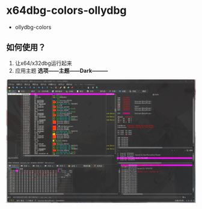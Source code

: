 # x64dbg-colors-ollydbg
- ollydbg-colors
## 如何使用？
  
1. 让x64/x32dbg运行起来
2. 应用主题 __选项——主题——Dark———__


![image](https://github.com/XLjiangA/x64dbg-colors-ollydbg/blob/main/20210907230112.png)
